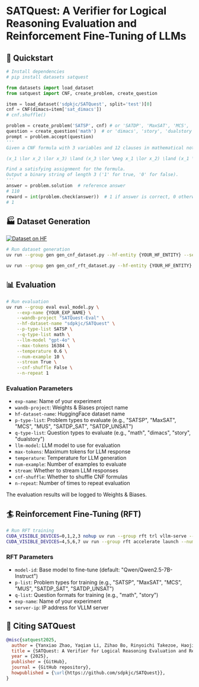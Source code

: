 # **SATQuest**: A Verifier for Logical Reasoning Evaluation and Reinforcement Fine-Tuning of LLMs

## 🚀 Quickstart

```python
# Install dependencies
# pip install datasets satquest

from datasets import load_dataset
from satquest import CNF, create_problem, create_question

item = load_dataset('sdpkjc/SATQuest', split='test')[0]
cnf = CNF(dimacs=item['sat_dimacs'])
# cnf.shuffle()

problem = create_problem('SATSP', cnf) # or 'SATDP', 'MaxSAT', 'MCS', 'MUS'
question = create_question('math')  # or 'dimacs', 'story', 'dualstory'
prompt = problem.accept(question)
'''
Given a CNF formula with 3 variables and 12 clauses in mathematical notation:

(x_1 \lor x_2 \lor x_3) \land (x_3 \lor \neg x_1 \lor x_2) \land (x_1 \lor x_3 \lor \neg x_2) \land (x_1 \lor \neg x_2) \land (x_3 \lor x_1 \lor \neg x_2) \land (x_3 \lor \neg x_1 \lor x_2) \land (\neg x_3 \lor \neg x_1) \land (\neg x_1 \lor x_2 \lor x_3) \land (\neg x_2 \lor \neg x_3) \land (\neg x_2 \lor x_3 \lor x_1) \land (x_1 \lor \neg x_3) \land (\neg x_3 \lor \neg x_2 \lor \neg x_1)

Find a satisfying assignment for the formula.
Output a binary string of length 3 ('1' for true, '0' for false).
'''
answer = problem.solution  # reference answer
# 110
reward = int(problem.check(answer))  # 1 if answer is correct, 0 otherwise
# 1
```

## 🏭 Dataset Generation

[![Dataset on HF](https://huggingface.co/datasets/huggingface/badges/resolve/main/dataset-on-hf-sm.svg)]([https://huggingface.co/sdpkjc/](https://huggingface.co/collections/sdpkjc/satquest-6820687d856b96f869921e53))

```bash
# Run dataset generation
uv run --group gen gen_cnf_dataset.py --hf-entity {YOUR_HF_ENTITY} --seed 9527

uv run --group gen gen_cnf_rft_dataset.py --hf-entity {YOUR_HF_ENTITY} --seed 9527
```

## 📊 Evaluation

```bash
# Run evaluation
uv run --group eval eval_model.py \
    --exp-name {YOUR_EXP_NAME} \
    --wandb-project "SATQuest-Eval" \
    --hf-dataset-name "sdpkjc/SATQuest" \
    --p-type-list SATSP \
    --q-type-list math \
    --llm-model "gpt-4o" \
    --max-tokens 16384 \
    --temperature 0.6 \
    --num-example 10 \
    --stream True \
    --cnf-shuffle False \
    --n-repeat 1
```

### Evaluation Parameters

- `exp-name`: Name of your experiment
- `wandb-project`: Weights & Biases project name
- `hf-dataset-name`: HuggingFace dataset name
- `p-type-list`: Problem types to evaluate (e.g., "SATSP", "MaxSAT", "MCS", "MUS", "SATDP_SAT", "SATDP_UNSAT")
- `q-type-list`: Question types to evaluate (e.g., "math", "dimacs", "story", "dualstory")
- `llm-model`: LLM model to use for evaluation
- `max-tokens`: Maximum tokens for LLM response
- `temperature`: Temperature for LLM generation
- `num-example`: Number of examples to evaluate
- `stream`: Whether to stream LLM responses
- `cnf-shuffle`: Whether to shuffle CNF formulas
- `n-repeat`: Number of times to repeat evaluation

The evaluation results will be logged to Weights & Biases.

## 🏄 Reinforcement Fine-Tuning (RFT)

```bash
# Run RFT training
CUDA_VISIBLE_DEVICES=0,1,2,3 nohup uv run --group rft trl vllm-serve --model "Qwen/Qwen2.5-7B-Instruct" --tensor_parallel_size 4 --max_model_len 16384  --gpu_memory_utilization 0.9 --enable_prefix_caching True &
CUDA_VISIBLE_DEVICES=4,5,6,7 uv run --group rft accelerate launch --num-processes 4 --config-file zero3.yaml rft.py --model-id "Qwen/Qwen2.5-7B-Instruct" --p-list SATSP --q-list math --exp-name "test" --server-ip "0.0.0.0"
```

### RFT Parameters

- `model-id`: Base model to fine-tune (default: "Qwen/Qwen2.5-7B-Instruct")
- `p-list`: Problem types for training (e.g., "SATSP", "MaxSAT", "MCS", "MUS", "SATDP_SAT", "SATDP_UNSAT")
- `q-list`: Question formats for training (e.g., "math", "story")
- `exp-name`: Name of your experiment
- `server-ip`: IP address for VLLM server


## 🔖 Citing SATQuest

```bibtex
@misc{satquest2025,
  author = {Yanxiao Zhao, Yaqian Li, Zihao Bo, Rinyoichi Takezoe, Haojia Hui, Mo Guang, Lei Ren, Xiaolin Qin, Kaiwen Long},
  title = {SATQuest: A Verifier for Logical Reasoning Evaluation and Reinforcement Fine-Tuning of LLMs},
  year = {2025},
  publisher = {GitHub},
  journal = {GitHub repository},
  howpublished = {\url{https://github.com/sdpkjc/SATQuest}},
}
```
